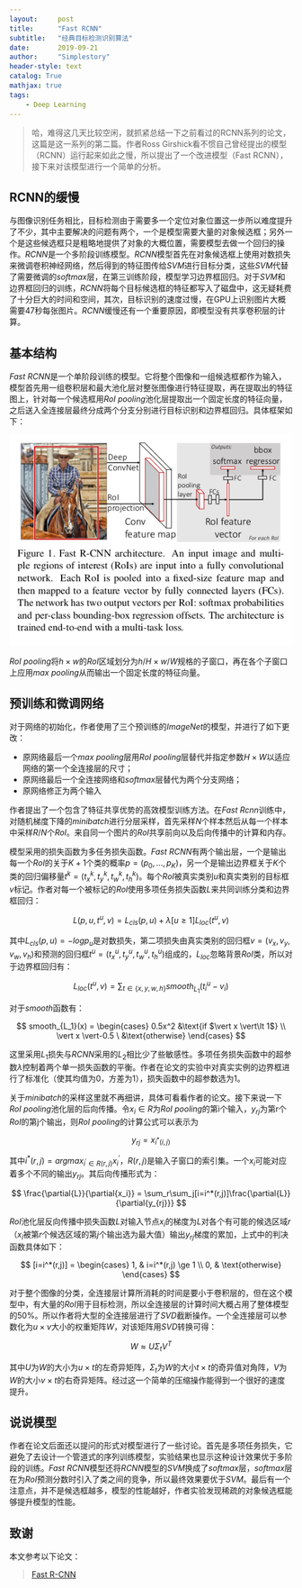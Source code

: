 ```yaml
---
layout:     post
title:      "Fast RCNN"
subtitle:   "经典目标检测识别算法"
date:       2019-09-21
author:     "Simplestory"
header-style: text
catalog: True
mathjax: true
tags:
    - Deep Learning
---
```


> 哈，难得这几天比较空闲，就抓紧总结一下之前看过的RCNN系列的论文，这篇是这一系列的第二篇。作者Ross Girshick看不惯自己曾经提出的模型（RCNN）运行起来如此之慢，所以提出了一个改进模型（Fast RCNN），接下来对该模型进行一个简单的分析。

## RCNN的缓慢

与图像识别任务相比，目标检测由于需要多一个定位对象位置这一步所以难度提升了不少，其中主要解决的问题有两个，一个是模型需要大量的对象候选框；另外一个是这些候选框只是粗略地提供了对象的大概位置，需要模型去做一个回归的操作。$RCNN$是一个多阶段训练模型。$RCNN$模型首先在对象候选框上使用对数损失来微调卷积神经网络，然后得到的特征图传给$SVM$进行目标分类，这些$SVM$代替了需要微调的$softmax$层，在第三训练阶段，模型学习边界框回归。对于$SVM$和边界框回归的训练，$RCNN$将每个目标候选框的特征都写入了磁盘中，这无疑耗费了十分巨大的时间和空间，其次，目标识别的速度过慢，在GPU上识别图片大概需要47秒每张图片。$RCNN$缓慢还有一个重要原因，即模型没有共享卷积层的计算。

## 基本结构

$Fast \ RCNN$是一个单阶段训练的模型。它将整个图像和一组候选框都作为输入，模型首先用一组卷积层和最大池化层对整张图像进行特征提取，再在提取出的特征图上，针对每一个候选框用$RoI \ pooling$池化层提取出一个固定长度的特征向量，之后送入全连接层最终分成两个分支分别进行目标识别和边界框回归。具体框架如下：

![architecture of fast rcnn](/img/in_posts/20190921/architecture_of_fastrcnn.png)

$RoI \ pooling$将$h \times w$的$RoI$区域划分为$h/H \times w/W$规格的子窗口，再在各个子窗口上应用$max \ pooling$从而输出一个固定长度的特征向量。

## 预训练和微调网络

对于网络的初始化，作者使用了三个预训练的$ImageNet$的模型，并进行了如下更改：

- 原网络最后一个$max \ pooling$层用$RoI \ pooling$层替代并指定参数$H \times W$以适应网络的第一个全连接层的尺寸；
- 原网络最后一个全连接网络和$softmax$层替代为两个分支网络；
- 原网络修正为两个输入

作者提出了一个包含了特征共享优势的高效模型训练方法。在$Fast \ Rcnn$训练中，对随机梯度下降的$minibatch$进行分层采样，首先采样$N$个样本然后从每一个样本中采样$R/N$个$RoI$。来自同一个图片的$RoI$共享前向以及后向传播中的计算和内存。

模型采用的损失函数为多任务损失函数。$Fast \ RCNN$有两个输出层，一个是输出每一个$RoI$的关于$K+1$个类的概率$p=(p_0,\dots,p_K)$，另一个是输出边界框关于$K$个类的回归偏移量$t^k=(t_x^k,t_y^k,t_w^k,t_h^k)$。每个$RoI$被真实类别$u$和真实类别的目标框$v$标记。作者对每一个被标记的$RoI$使用多项任务损失函数$L$来共同训练分类和边界框回归：

$$
L(p,u,t^u,v) = L_{cls}(p,u)+\lambda[u \ge 1]L_{loc}(t^u,v)
$$

其中$L_{cls}(p,u)=-logp_u$是对数损失，第二项损失由真实类别的回归框$v=(v_x,v_y,v_w,v_h)$和预测的回归框$t^u=(t_x^u,t_y^u,t_w^u,t_h^u)$组成的，$L_{loc}$忽略背景$RoI$类，所以对于边界框回归有：

$$
L_{loc}(t^u,v) = \sum_{t \in \{x,y,w,h\}} smooth_{L_1}(t_i^u-v_i)
$$

对于$smooth$函数有：

$$
smooth_{L_1}(x) = \begin{cases}
0.5x^2 &\text{if $\vert x \vert\lt 1$} \\
\vert x \vert-0.5 \ &\text{otherwise}
\end{cases}
$$

这里采用$L_1$损失与$RCNN$采用的$L_2$相比少了些敏感性。多项任务损失函数中的超参数$\lambda$控制着两个单一损失函数的平衡。作者在论文的实验中对真实实例的边界框进行了标准化（使其均值为0，方差为1），损失函数中的超参数选为1。

关于$minibatch$的采样这里就不再细讲，具体可看看作者的论文。接下来说一下$RoI \ pooling$池化层的后向传播。令$x_i \in R$为$RoI \ pooling$的第i个输入，$y_{rj}$为第r个$RoI$的第j个输出，则$RoI \ pooling$的计算公式可以表示为

$$
y_{rj}=x_{i^*(i,j)}
$$

其中$i^*(r,j)=argmax_{i^\prime\in R(r,j)}x_i^\prime$，$R(r,j)$是输入子窗口的索引集。一个$x_i$可能对应着多个不同的输出$y_{rj}$。其后向传播形式为：

$$
\frac{\partial{L}}{\partial{x_i}} = \sum_r\sum_j[i=i^*(r,j)]\frac{\partial{L}}{\partial{y_{rj}}}
$$

$RoI$池化层反向传播中损失函数$L$对输入节点$x_i$的梯度为$L$对各个有可能的候选区域$r$（$x_i$被第$r$个候选区域的第$j$个输出选为最大值）输出$y_{rj}$梯度的累加，上式中的判决函数具体如下：

$$
[i=i^*(r,j)] = \begin{cases}
1, & i=i^*(r,j) \ge 1 \\
0, & \text{otherwise}
\end{cases}
$$

对于整个图像的分类，全连接层计算所消耗的时间是要小于卷积层的，但在这个模型中，有大量的$RoI$用于目标检测，所以全连接层的计算时间大概占用了整体模型的$50\%$。所以作者将大型的全连接层进行了$SVD$截断操作。一个全连接层可以参数化为$u \times v$大小的权重矩阵$W$，对该矩阵用$SVD$转换可得：

$$
W \approx U\Sigma_tV^T
$$

其中$U$为$W$的大小为$u \times t$的左奇异矩阵，$\Sigma_t$为$W$的大小$t \times t$的奇异值对角阵，$V$为$W$的大小$v \times t$的右奇异矩阵。经过这一个简单的压缩操作能得到一个很好的速度提升。

## 说说模型

作者在论文后面还以提问的形式对模型进行了一些讨论。首先是多项任务损失，它避免了去设计一个管道式的序列训练模型，实验结果也显示这种设计效果优于多阶段的训练。$Fast \ RCNN$模型还将$RCNN$模型的$SVM$换成了$softmax$层，$softmax$层在为$RoI$预测分数时引入了类之间的竞争，所以最终效果要优于$SVM$。最后有一个注意点，并不是候选框越多，模型的性能越好，作者实验发现稀疏的对象候选框能够提升模型的性能。

## 致谢

本文参考以下论文：

>[Fast R-CNN](https://arxiv.org/pdf/1504.08083.pdf)